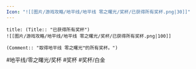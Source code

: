 ```yaml
---
Icon: "![[图片/游戏攻略/地平线/地平线 零之曙光/奖杯/已获得所有奖杯.png|30]]"
---
```

```ad-common-platinum-trophy
title: (Title:: "已获得所有奖杯")
![[图片/游戏攻略/地平线/地平线 零之曙光/奖杯/已获得所有奖杯.png|100]]

(Comment:: "取得地平线 零之曙光™的所有奖杯。")
```

#地平线/零之曙光/奖杯 #奖杯 #奖杯/白金
